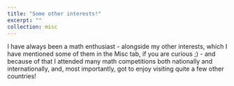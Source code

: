 ```yaml
---
title: "Some other interests!"
excerpt: ""
collection: misc
---
```


I have always been a math enthusiast - alongside my other interests, which I have mentioned some of them in the Misc tab, if you are curious ;) - and because of that I attended many math competitions both nationally and internationally, and, most importantly, got to enjoy visiting quite a few other countries!
